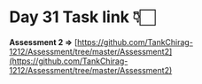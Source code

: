 Day 31 Task link 👇🏻
=======
**Assessment 2 =>** [https://github.com/TankChirag-1212/Assessment/tree/master/Assessment2](https://github.com/TankChirag-1212/Assessment/tree/master/Assessment2)